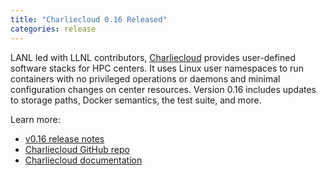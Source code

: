 ```yaml
---
title: "Charliecloud 0.16 Released"
categories: release
---
```


LANL led with LLNL contributors, [Charliecloud](https://github.com/hpc/charliecloud) provides user-defined software stacks for HPC centers. It uses Linux user namespaces to run containers with no privileged operations or daemons and minimal configuration changes on center resources. Version 0.16 includes updates to storage paths, Docker semantics, the test suite, and more.

Learn more:
- [v0.16 release notes](https://github.com/hpc/charliecloud/releases/tag/v0.16)
- [Charliecloud GitHub repo](https://github.com/hpc/charliecloud)
- [Charliecloud documentation](https://hpc.github.io/charliecloud)
